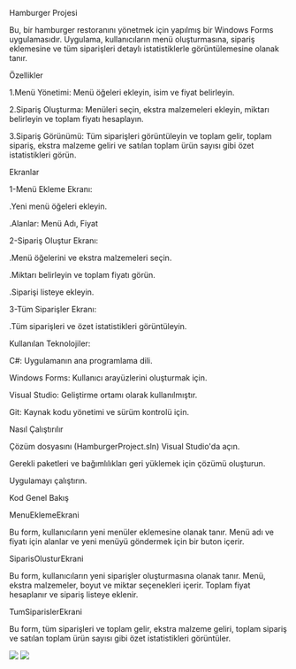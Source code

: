 Hamburger Projesi

Bu, bir hamburger restoranını yönetmek için yapılmış bir Windows Forms uygulamasıdır. Uygulama, kullanıcıların menü oluşturmasına, sipariş eklemesine ve tüm siparişleri detaylı istatistiklerle görüntülemesine olanak tanır.

Özellikler

1.Menü Yönetimi: Menü öğeleri ekleyin, isim ve fiyat belirleyin.

2.Sipariş Oluşturma: Menüleri seçin, ekstra malzemeleri ekleyin, miktarı belirleyin ve toplam fiyatı hesaplayın.

3.Sipariş Görünümü: Tüm siparişleri görüntüleyin ve toplam gelir, toplam sipariş, ekstra malzeme geliri ve satılan toplam ürün sayısı gibi özet istatistikleri görün.

Ekranlar

1-Menü Ekleme Ekranı:

.Yeni menü öğeleri ekleyin.

.Alanlar: Menü Adı, Fiyat

2-Sipariş Oluştur Ekranı:

.Menü öğelerini ve ekstra malzemeleri seçin.

.Miktarı belirleyin ve toplam fiyatı görün.

.Siparişi listeye ekleyin.

3-Tüm Siparişler Ekranı:

.Tüm siparişleri ve özet istatistikleri görüntüleyin.

Kullanılan Teknolojiler:

C#: Uygulamanın ana programlama dili.

Windows Forms: Kullanıcı arayüzlerini oluşturmak için.

Visual Studio: Geliştirme ortamı olarak kullanılmıştır.

Git: Kaynak kodu yönetimi ve sürüm kontrolü için.


Nasıl Çalıştırılır

Çözüm dosyasını (HamburgerProject.sln) Visual Studio'da açın.

Gerekli paketleri ve bağımlılıkları geri yüklemek için çözümü oluşturun.

Uygulamayı çalıştırın.


Kod Genel Bakış

MenuEklemeEkrani

Bu form, kullanıcıların yeni menüler eklemesine olanak tanır. Menü adı ve fiyatı için alanlar ve yeni menüyü göndermek için bir buton içerir.


SiparisOlusturEkrani

Bu form, kullanıcıların yeni siparişler oluşturmasına olanak tanır. Menü, ekstra malzemeler, boyut ve miktar seçenekleri içerir. Toplam fiyat hesaplanır ve sipariş listeye eklenir.


TumSiparislerEkrani

Bu form, tüm siparişleri ve toplam gelir, ekstra malzeme geliri, toplam sipariş ve satılan toplam ürün sayısı gibi özet istatistikleri görüntüler.

![](https://github.com/mihrapgozcu/Hamburger_Project/blob/master/burger_siparisolustur.png)
![](https://github.com/mihrapgozcu/Hamburger_Project/blob/master/burger_menu.png)



